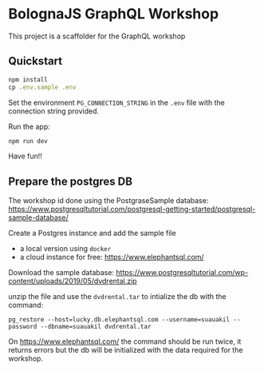 # BolognaJS GraphQL Workshop

This project is a scaffolder for the GraphQL workshop

## Quickstart

```javascript
npm install
cp .env.sample .env
```

Set the environment `PG_CONNECTION_STRING` in the `.env` file with the connection string provided.

Run the app:
```javascript
npm run dev
```

Have fun!!

## Prepare the postgres DB

The workshop id done using the PostgraseSample database:
https://www.postgresqltutorial.com/postgresql-getting-started/postgresql-sample-database/

Create a Postgres instance and add the sample file
 * a local version using `docker`
 * a cloud instance for free: https://www.elephantsql.com/

Download the sample database: https://www.postgresqltutorial.com/wp-content/uploads/2019/05/dvdrental.zip

unzip the file and use the `dvdrental.tar` to intialize the db with the command:

```
pg_restore --host=lucky.db.elephantsql.com --username=suauakil --password --dbname=suauakil dvdrental.tar
```

On https://www.elephantsql.com/ the command should be run twice, it returns errors but the db will be initialized with the data required for the workshop.
